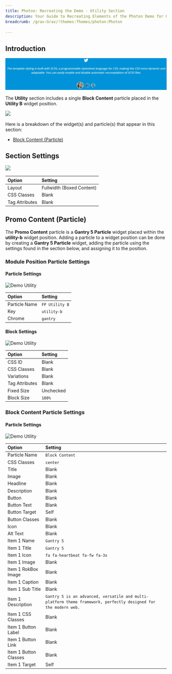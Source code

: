 ```yaml
---
title: Photon: Recreating the Demo - Utility Section
description: Your Guide to Recreating Elements of the Photon Demo for Grav
breadcrumb: /grav:Grav/!themes:Themes/photon:Photon

---
```


## Introduction

![](assets/demo_6.jpeg)

The **Utility** section includes a single **Block Content** particle placed in the **Utility B** widget position.

![](assets/home_utility.jpeg)

Here is a breakdown of the widget(s) and particle(s) that appear in this section:

* [Block Content (Particle)](#block-content-(particle))

## Section Settings

![](assets/demo_utility_settings.jpeg)

| Option           | Setting                   |
| :--------------- | :----------               |
| Layout           | Fullwidth (Boxed Content) |
| CSS Classes      | Blank                     |
| Tag Attributes   | Blank                     |

## Promo Content (Particle)

The **Promo Content** particle is a **Gantry 5 Particle** widget placed within the **utility-b** widget position. Adding a particle to a widget position can be done by creating a **Gantry 5 Particle** widget, adding the particle using the settings found in the section below, and assigning it to the position.

### Module Position Particle Settings

#### Particle Settings

![Demo Utility](demo_utility_1.jpeg)

| Option        | Setting        |
| :-----        | :-----         |
| Particle Name | `FP Utility B` |
| Key           | `utility-b`    |
| Chrome        | `gantry`       |

#### Block Settings

![Demo Utility](demo_utility_2.jpeg)

| Option         | Setting   |
| :-----         | :-----    |
| CSS ID         | Blank     |
| CSS Classes    | Blank     |
| Variations     | Blank     |
| Tag Attributes | Blank     |
| Fixed Size     | Unchecked |
| Block Size     | `100%`    |

### Block Content Particle Settings

#### Particle Settings

![Demo Utility](demo_utility_3.jpeg)

| Option                | Setting                                                                                                             |
| :-----                | :-----                                                                                                              |
| Particle Name         | `Block Content`                                                                                                     |
| CSS Classes           | `center`                                                                                                            |
| Title                 | Blank                                                                                                               |
| Image                 | Blank                                                                                                               |
| Headline              | Blank                                                                                                               |
| Description           | Blank                                                                                                               |
| Button                | Blank                                                                                                               |
| Button Text           | Blank                                                                                                               |
| Button Target         | Self                                                                                                                |
| Button Classes        | Blank                                                                                                               |
| Icon                  | Blank                                                                                                               |
| Alt Text              | Blank                                                                                                               |
| Item 1 Name           | `Gantry 5`                                                                                                          |
| Item 1 Title          | `Gantry 5`                                                                                                          |
| Item 1 Icon           | `fa fa-heartbeat fa-fw fa-3x`                                                                                       |
| Item 1 Image          | Blank                                                                                                               |
| Item 1 RokBox Image   | Blank                                                                                                               |
| Item 1 Caption        | Blank                                                                                                               |
| Item 1 Sub Title      | Blank                                                                                                               |
| Item 1 Description    | `Gantry 5 is an advanced, versatile and multi-platform theme framework, perfectly designed for the modern web. ` |
| Item 1 CSS Classes    | Blank                                                                                                               |
| Item 1 Button Label   | Blank                                                                                                               |
| Item 1 Button Link    | Blank                                                                                                               |
| Item 1 Button Classes | Blank                                                                                                               |
| Item 1 Target         | Self                                                                                                                |